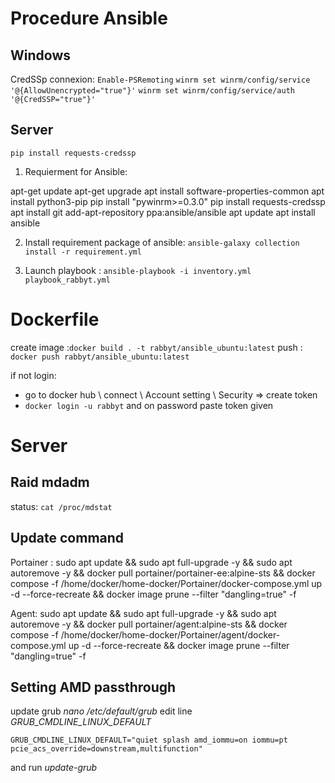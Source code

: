 # Procedure Ansible
## Windows

CredSSp connexion:
` Enable-PSRemoting `
` winrm set winrm/config/service '@{AllowUnencrypted="true"}' `
` winrm set winrm/config/service/auth '@{CredSSP="true"}' `

## Server
`pip install requests-credssp `

1. Requierment for Ansible:

apt-get update
apt-get upgrade
apt install software-properties-common
apt install python3-pip
pip install "pywinrm>=0.3.0"
pip install requests-credssp
apt install git
add-apt-repository ppa:ansible/ansible
apt update
apt install ansible

2. Install requirement package of ansible:
`ansible-galaxy collection install -r requirement.yml`

3. Launch playbook :
`ansible-playbook -i inventory.yml playbook_rabbyt.yml`


# Dockerfile
create image :` docker build . -t rabbyt/ansible_ubuntu:latest `
push : `docker push rabbyt/ansible_ubuntu:latest`

if not login:
- go to docker hub \ connect \ Account setting \ Security => create token
- `docker login -u rabbyt` and on password paste token given

# Server
## Raid mdadm
status: `cat /proc/mdstat`

## Update command
Portainer :
sudo apt update && sudo apt full-upgrade -y && sudo apt autoremove -y && docker pull portainer/portainer-ee:alpine-sts && docker compose -f /home/docker/home-docker/Portainer/docker-compose.yml up -d --force-recreate && docker image prune --filter "dangling=true" -f

Agent:
sudo apt update && sudo apt full-upgrade -y && sudo apt autoremove -y && docker pull portainer/agent:alpine-sts && docker compose -f /home/docker/home-docker/Portainer/agent/docker-compose.yml up -d --force-recreate && docker image prune --filter "dangling=true" -f

## Setting AMD passthrough
update grub *nano /etc/default/grub* edit line *GRUB_CMDLINE_LINUX_DEFAULT*

`GRUB_CMDLINE_LINUX_DEFAULT="quiet splash amd_iommu=on iommu=pt pcie_acs_override=downstream,multifunction"`

and run *update-grub*
